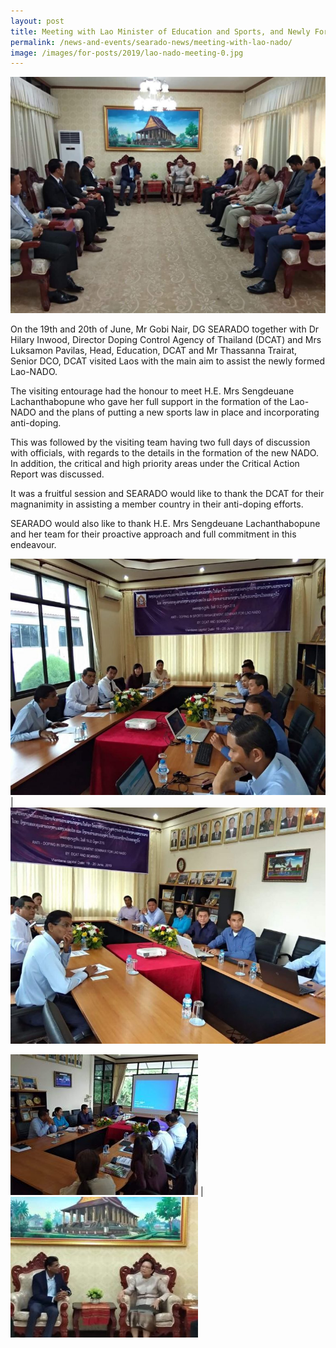 ```yaml
---
layout: post
title: Meeting with Lao Minister of Education and Sports, and Newly Formed Lao-NADO
permalink: /news-and-events/searado-news/meeting-with-lao-nado/
image: /images/for-posts/2019/lao-nado-meeting-0.jpg
---
```

![Group Photo](/images/for-posts/2019/lao-nado-meeting-0.jpg)

On the 19th and 20th of June, Mr Gobi Nair, DG SEARADO together with Dr Hilary Inwood, Director Doping Control Agency of Thailand (DCAT) and Mrs Luksamon Pavilas, Head, Education, DCAT and Mr Thassanna Trairat, Senior DCO, DCAT visited Laos with the main aim to assist the newly formed Lao-NADO.

The visiting entourage had the honour to meet H.E. Mrs Sengdeuane Lachanthabopune who gave her full support in the formation of the Lao-NADO and the plans of putting a new sports law in place and incorporating anti-doping.

This was followed by the visiting team having two full days of discussion with officials, with regards to the details in the formation of the new NADO. In addition, the critical and high priority areas under the Critical Action Report was discussed.

It was a fruitful session and SEARADO would like to thank the DCAT for their magnanimity in assisting a member country in their anti-doping efforts.

SEARADO would also like to thank H.E. Mrs Sengdeuane Lachanthabopune and her team for their proactive approach and full commitment in this endeavour.

![Meeting Photo](/images/for-posts/2019/lao-nado-meeting-3.jpg) | ![Meeting Photo](/images/for-posts/2019/lao-nado-meeting-2.jpg)

![Meeting Photo](/images/for-posts/2019/lao-nado-meeting-1.jpg) | ![Meeting Photo](/images/for-posts/2019/lao-nado-meeting-4.jpg)

